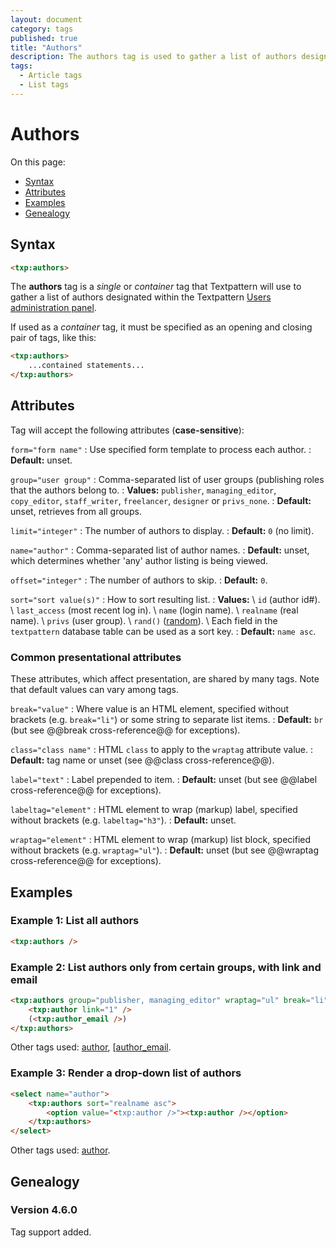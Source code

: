 ```yaml
---
layout: document
category: tags
published: true
title: "Authors"
description: The authors tag is used to gather a list of authors designated within the Textpattern Users administration panel.
tags:
  - Article tags
  - List tags
---
```


# Authors

On this page:

* [Syntax](#syntax)
* [Attributes](#attributes)
* [Examples](#examples)
* [Genealogy](#genealogy)

## Syntax

~~~ html
<txp:authors>
~~~

The **authors** tag is a *single* or *container* tag that Textpattern will use to gather a list of authors designated within the Textpattern [Users administration panel](../administration/users-panel).

If used as a *container* tag, it must be specified as an opening and closing pair of tags, like this:

~~~ html
<txp:authors>
    ...contained statements...
</txp:authors>
~~~

## Attributes

Tag will accept the following attributes (**case-sensitive**):

`form="form name"`
: Use specified form template to process each author.
: **Default:** unset.

`group="user group"`
: Comma-separated list of user groups (publishing roles that the authors belong to.
: **Values:** `publisher`, `managing_editor`, `copy_editor`, `staff_writer`, `freelancer`, `designer` or `privs_none`.
: **Default:** unset, retrieves from all groups.

`limit="integer"`
: The number of authors to display.
: **Default:** `0` (no limit).

`name="author"`
: Comma-separated list of author names.
: **Default:** unset, which determines whether 'any' author listing is being viewed.

`offset="integer"`
: The number of authors to skip.
: **Default:** `0`.

`sort="sort value(s)"`
: How to sort resulting list.
: **Values:** \\
`id` (author id#). \\
`last_access` (most recent log in). \\
`name` (login name). \\
`realname` (real name). \\
`privs` (user group). \\
`rand()` ([random](http://dev.mysql.com/doc/refman/5.0/en/mathematical-functions.html#function_rand)). \\
Each field in the `textpattern` database table can be used as a sort key.
: **Default:** `name asc`.

### Common presentational attributes

These attributes, which affect presentation, are shared by many tags. Note that default values can vary among tags.

`break="value"`
: Where value is an HTML element, specified without brackets (e.g. `break="li"`) or some string to separate list items.
: **Default:** `br` (but see @@break cross-reference@@ for exceptions).

`class="class name"`
: HTML `class` to apply to the `wraptag` attribute value.
: **Default:** tag name or unset (see @@class cross-reference@@).

`label="text"`
: Label prepended to item.
: **Default:** unset (but see @@label cross-reference@@ for exceptions).

`labeltag="element"`
: HTML element to wrap (markup) label, specified without brackets (e.g. `labeltag="h3"`).
: **Default:** unset.

`wraptag="element"`
: HTML element to wrap (markup) list block, specified without brackets (e.g. `wraptag="ul"`).
: **Default:** unset (but see @@wraptag cross-reference@@ for exceptions).

## Examples

### Example 1: List all authors

~~~ html
<txp:authors />
~~~

### Example 2: List authors only from certain groups, with link and email

~~~ html
<txp:authors group="publisher, managing_editor" wraptag="ul" break="li">
    <txp:author link="1" />
    (<txp:author_email />)
</txp:authors>
~~~

Other tags used: [author](author), [[author_email](author_email).

### Example 3: Render a drop-down list of authors

~~~ html
<select name="author">
    <txp:authors sort="realname asc">
        <option value="<txp:author />"><txp:author /></option>
    </txp:authors>
</select>
~~~

Other tags used: [author](author).

## Genealogy

### Version 4.6.0

Tag support added.
